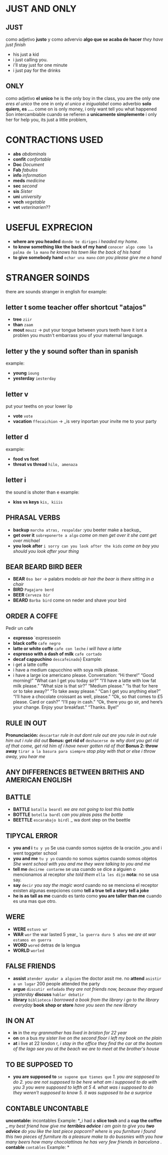 # JUST AND ONLY
## JUST
como adjetivo **justo** y como advervio **algo que se acaba de hacer** _they have just finish_ 
* his just a kid
* i just calling you.
* i'll stay just for one minute
* i just pay for the drinks
## ONLY
como adjetivo **el unico** he is the only boy in the class, you are the only one _eres el unico_ the one in only _el unico e inigualabel_
como adverbio **solo quiero, es ....** come on is only money, i only want tell you what happened
Son intercambiable cuando se refieren a **unicamente simplemente**  i only her for help you, its just a little problem, 

# CONTRACTIONS USED
* **abs** _abdominals_
* **confit** _confortable_
* **Doc** _Document_ 
* **Fab** _fabulos_
* **info** _information_
* **meds** _medicine_
* **sec** _second_
* **sis** _Sister_
* **uni** _university_
* **vech** _vegetable_
* **vet** _veterinarien_??

# USEFUL EXPRECION
* **where are you headed** `donde te diriges` _i headed my home_.
* **to know something like the back of my hand** `conocer algo como la palma de la mano` _he knows his town like the back of his hand_
* **to give somebody hand** `echar una mano` _can you please give me a hand_

# STRANGER SOINDS
there are sounds stranger in english for example:
## letter t some teacher offer shortcut "atajos" 
* **tree** `ziir`
* **than** `zaam`
* **mout** `mouzz` -> put your tongue between yours teeth
have it isnt a problen you mustn't embarrass you of your maternal language.
## letter y the y sound softer than in spanish
example:
* **young** `ioung`
* **yesterday** `iesterday`
## letter v 
put your teeths on your lower lip
* **vote** `vote`
* **vacation** `ffecaichion` -> _is very inportan your invite me to your party
## letter d 
example:
* **food vs foot** 
* **threat vs thread** `hilo, amenaza`
## letter i
the sound is shoter than e
example:
* **kiss vs keys** `kis, kiiis`

## PHRASAL VERBS
* **backup** `marcha atras, respaldar` :you beeter make a backup_
* **get over it** `sobreponerte a algo` _come on men get over it  she cant get over michael_
* **you look after** `i sorry can you look after the kids` _come on boy you should you look after your thing_  

## BEAR BEARD BIRD BEER
* **BEAR** `Oso ber` -> palabrs modelo _air_ _hair_ _the bear is there sitting in a chair_
* **BIRD** `Pagajaro berd`
* **BEER** `Cerveza bir` 
* **BEARD** `Barba bird` come on neder and shave your bird 

## ORDER A COFFE
Pedir un cafe
* **expresso** `expresseein
* **black coffe** `cafe negro`
* **latte or white coffe** `cafe con leche` _i will have a latte_
* **espresso with a dash of milk** `cafe cortado`
* **decaf cappuchino** `descafeinado`}
Example:
* i get a latte coffe
* i have a medium capucchino with soya milk  please.
* i have a large ice americano please.
Conversation:
    “Hi there!” “Good morning!” “What can I get you today sir?” “I’ll have a latte with low fat milk please.” “What size is that sir?” “Medium please.” “Is that for here or to take away?” “To take away please.” “Can I get you anything else?” “I’ll have a chocolate croissant as well, please.” “Ok, so that comes to £5 please. Card or cash?” “I’ll pay in cash.” “Ok, there you go sir, and here’s your change. Enjoy your breakfast.” “Thanks. Bye!”

## RULE IN OUT
**Pronunciación:** `descartar` _rule in out_ _dont rule out_ _are you rule in out_ _rule him out_ _i rule did out_
**Bonus: get rid of** `deshacerse de` _why dont you get rid of that_ _come, get rid him of_ _i have never gotten rid of that_
**Bonus 2: throw away** `tirar a la basura para siempre` _stop play with that or else i throw away, you hear me_ 

## ANY DIFFERENCES BETWEEN BRITHIS AND AMERICAN ENGLISH
## BATTLE
* **BATTLE** `batalla beardl` _we are not going to lost this battle_
* **BOTTLE** `botella bardl` _can you pleas pass the bottle_
* **BEETTLE** `escarabajo birdl` _ wa dont step on the beettle

## TIPYCAL ERROR
* **you and i** `tu y yo` Se usa cuando somos sujetos de la oración _you and i went toggeter school
* **you and me** `tu y yo` cuando no somos sujetos cuando somos objetos _She went school with you and me_ _they were talking to you and me_ 
* **tell me** `decirme contarme` se usa cuando se dice a alguien o mencionamos al receptor _she told them_ `ella les dijo` **nota:** no se usa say.
* **say** `decir` _you say the magic word_ cuando no se menciona el receptor existen algunas exepciones como **tell a true** **tell a story** **tell a joke**
* **he is as tall as me** cuando es tanto como **you are taller than me** cuando es una mas que otro.

## WERE
* **WERE** `estuvo wr`
* **WAR** `wor` the war lasted 5 year_ `la guerra duro 5 años` _we are at war_ `estamos en guerra`
* **WORD** `wored` detras de la lengua 
* **WORLD** `worled`

## FALSE FRIENDS
* **assist** `atender ayudar a alguien` the doctor assit me. no **attend** `asistir a un lugar` 200 people attended the party
* **argue** `discutir enfadado` _they are not friends now, because they argued yesterday_ **discuss** `hablar debatir`
* **library** `biblioteca` _i borrowed a book from the library_ _i go to the library everyday_ **book shop or store** _have you seen the new library_ 

## IN ON AT
* **in**  in the _my granmother has lived in briston for 22 year_ 
* **on** on a bus _my sister live on the second floor_ _i left my book on the plain_ 
* **at** i live at 22 london r, _i stay in the office_ _they find the car at the bootom of the lago_ _see you at the beach_ _we are to meet at the brother's house_ 

## TO BE SUPPOSED TO
* **you are supposed to** `se supone que tienes que` _1. you are sopposed to do_ _2. you are not supposed to be here_ _what am i supposed to do with you_ _3 you were supposed to lefth at 5_ _4. what was i supposed to do_  _they weren't supposed to know_ _5. it was supposed to be a surprice_

## CONTABLE UNCONTABLE
**uncontable:** incontables
Example:
*_i had a **slice tosh** and a **cup the coffee** _ _my best friend how give me **terribles advice**_ _i am goin to give you **two advice**_ _do you like  the last piece popcorn?_ _where is you furniture_ _i found this two pieces of furniture_ _its a pleasure make to do bussnies with you_ _how many beers_ _how many chocolattinas_ _he has very few friends in barcelona_ .
**contable** `contables`
Example:
* 

